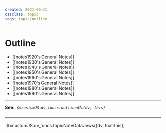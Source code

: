 ```yaml
---
created: 2021-05-31
cssclass: topic
tags: topic/outline
---
```


# Outline

- [[notes1920's General Notes]]
- [[notes1930's General Notes]]
- [[notes1940's General Notes]]
- [[notes1950's General Notes]]
- [[notes1960's General Notes]]
- [[notes1970's General Notes]]
- [[notes1980's General Notes]]
- [[notes1990's General Notes]]

---

**See**::
*`$=customJS.dv_funcs.outlinedIn(dv, this)`*

### <hr class="dataviews"/>

`$=customJS.dv_funcs.topicNoteDataviews({dv, that:this})
